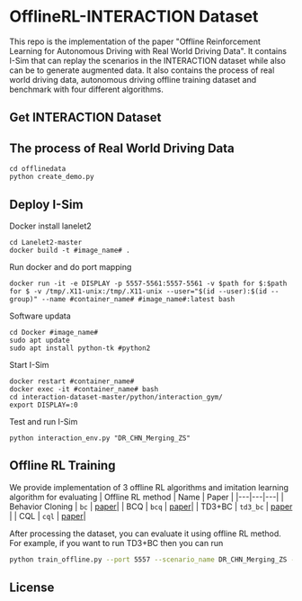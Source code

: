 # OfflineRL-INTERACTION Dataset
This repo is the implementation of the paper "Offline Reinforcement Learning for Autonomous Driving with Real World Driving Data". It contains I-Sim that can replay the scenarios in the INTERACTION dataset while also can be to generate augmented data. It also contains the process of real world driving data,  autonomous driving offline training dataset and benchmark with four different algorithms.

## Get INTERACTION Dataset


## The process of Real World Driving Data

```shell
cd offlinedata
python create_demo.py
```


## Deploy I-Sim
Docker install lanelet2

```shell
cd Lanelet2-master
docker build -t #image_name# .
```

Run docker and do port mapping
```shell
docker run -it -e DISPLAY -p 5557-5561:5557-5561 -v $path for $:$path for $ -v /tmp/.X11-unix:/tmp/.X11-unix --user="$(id --user):$(id --group)" --name #container_name# #image_name#:latest bash
```

Software updata

```shell
cd Docker #image_name#
sudo apt update
sudo apt install python-tk #python2
```

Start I-Sim
```shell
docker restart #container_name#
docker exec -it #container_name# bash
cd interaction-dataset-master/python/interaction_gym/
export DISPLAY=:0
```

Test and run I-Sim
```shell
python interaction_env.py "DR_CHN_Merging_ZS"
```



## Offline RL Training
We provide implementation of 3 offline RL algorithms and imitation learning algorithm for evaluating
| Offline RL method | Name | Paper |
|---|---|---|
| Behavior Cloning | `bc` |  [paper](https://proceedings.neurips.cc/paper/1988/file/812b4ba287f5ee0bc9d43bbf5bbe87fb-Paper.pdf)|
| BCQ | `bcq` | [paper](https://arxiv.org/abs/1812.02900.pdf)|
| TD3+BC | `td3_bc` | [paper](https://arxiv.org/pdf/2106.06860.pdf) |
| CQL | `cql` |  [paper](https://arxiv.org/pdf/2006.04779.pdf)|

After processing the dataset, you can evaluate it using offline RL method. For example, if you want to run TD3+BC then you can run
```sh
python train_offline.py --port 5557 --scenario_name DR_CHN_Merging_ZS --alog_name TD3_BC --buffer_name CHN_human_expert_0
```

## License



